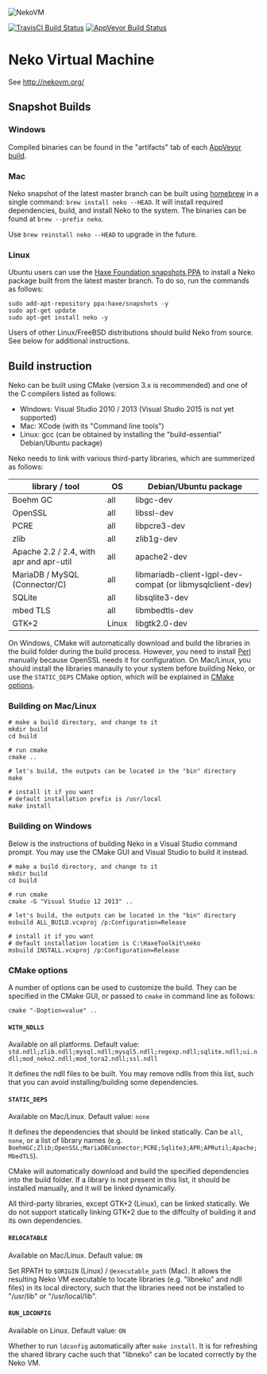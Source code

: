 ![NekoVM](https://cloud.githubusercontent.com/assets/576184/14234981/10528a0e-f9f1-11e5-8922-894569b2feea.png)

[![TravisCI Build Status](https://travis-ci.org/HaxeFoundation/neko.svg?branch=master)](https://travis-ci.org/HaxeFoundation/neko)
[![AppVeyor Build Status](https://ci.appveyor.com/api/projects/status/github/HaxeFoundation/neko?branch=master&svg=true)](https://ci.appveyor.com/project/HaxeFoundation/neko)

# Neko Virtual Machine

See http://nekovm.org/

## Snapshot Builds

### Windows

Compiled binaries can be found in the "artifacts" tab of each [AppVeyor build](https://ci.appveyor.com/project/HaxeFoundation/neko/history).

### Mac

Neko snapshot of the latest master branch can be built using [homebrew](http://brew.sh/) in a single command: `brew install neko --HEAD`. It will install required dependencies, build, and install Neko to the system. The binaries can be found at `brew --prefix neko`.

Use `brew reinstall neko --HEAD` to upgrade in the future.

### Linux

Ubuntu users can use the [Haxe Foundation snapshots PPA](https://launchpad.net/~haxe/+archive/ubuntu/snapshots) to install a Neko package built from the latest master branch. To do so, run the commands as follows:
```
sudo add-apt-repository ppa:haxe/snapshots -y
sudo apt-get update
sudo apt-get install neko -y
```

Users of other Linux/FreeBSD distributions should build Neko from source. See below for additional instructions.

## Build instruction

Neko can be built using CMake (version 3.x is recommended) and one of the C compilers listed as follows:

 * Windows: Visual Studio 2010 / 2013 (Visual Studio 2015 is not yet supported)
 * Mac: XCode (with its "Command line tools")
 * Linux: gcc (can be obtained by installing the "build-essential" Debian/Ubuntu package)

Neko needs to link with various third-party libraries, which are summerized as follows:

| library / tool                          | OS          | Debian/Ubuntu package                                     |
|-----------------------------------------|-------------|-----------------------------------------------------------|
| Boehm GC                                | all         | libgc-dev                                                 |
| OpenSSL                                 | all         | libssl-dev                                                |
| PCRE                                    | all         | libpcre3-dev                                              |
| zlib                                    | all         | zlib1g-dev                                                |
| Apache 2.2 / 2.4, with apr and apr-util | all         | apache2-dev                                               |
| MariaDB / MySQL (Connector/C)           | all         | libmariadb-client-lgpl-dev-compat (or libmysqlclient-dev) |
| SQLite                                  | all         | libsqlite3-dev                                            |
| mbed TLS                                | all         | libmbedtls-dev                                            |
| GTK+2                                   | Linux       | libgtk2.0-dev                                             |

On Windows, CMake will automatically download and build the libraries in the build folder during the build process. However, you need to install [Perl](http://www.activestate.com/activeperl) manually because OpenSSL needs it for configuration. On Mac/Linux, you should install the libraries manaully to your system before building Neko, or use the `STATIC_DEPS` CMake option, which will be explained in [CMake options](#cmake-options).

### Building on Mac/Linux

```shell
# make a build directory, and change to it
mkdir build
cd build

# run cmake
cmake ..

# let's build, the outputs can be located in the "bin" directory
make

# install it if you want
# default installation prefix is /usr/local
make install
```

### Building on Windows

Below is the instructions of building Neko in a Visual Studio command prompt.
You may use the CMake GUI and Visual Studio to build it instead.

```shell
# make a build directory, and change to it
mkdir build
cd build

# run cmake
cmake -G "Visual Studio 12 2013" ..

# let's build, the outputs can be located in the "bin" directory
msbuild ALL_BUILD.vcxproj /p:Configuration=Release

# install it if you want
# default installation location is C:\HaxeToolkit\neko
msbuild INSTALL.vcxproj /p:Configuration=Release
```

### CMake options

A number of options can be used to customize the build. They can be specified in the CMake GUI, or passed to `cmake` in command line as follows:

```shell
cmake "-Doption=value" ..
```

#### `WITH_NDLLS`

Available on all platforms. Default value: `std.ndll;zlib.ndll;mysql.ndll;mysql5.ndll;regexp.ndll;sqlite.ndll;ui.ndll;mod_neko2.ndll;mod_tora2.ndll;ssl.ndll`

It defines the ndll files to be built. You may remove ndlls from this list, such that you can avoid installing/building some dependencies.

#### `STATIC_DEPS`

Available on Mac/Linux. Default value: `none`

It defines the dependencies that should be linked statically. Can be `all`, `none`, or a list of library names (e.g. `BoehmGC;Zlib;OpenSSL;MariaDBConnector;PCRE;Sqlite3;APR;APRutil;Apache;MbedTLS`).

CMake will automatically download and build the specified dependencies into the build folder. If a library is not present in this list, it should be installed manually, and it will be linked dynamically.

All third-party libraries, except GTK+2 (Linux), can be linked statically. We do not support statically linking GTK+2 due to the diffculty of building it and its own dependencies.

#### `RELOCATABLE`

Available on Mac/Linux. Default value: `ON`

Set RPATH to `$ORIGIN` (Linux) / `@executable_path` (Mac). It allows the resulting Neko VM executable to locate libraries (e.g. "libneko" and ndll files) in its local directory, such that the libraries need not be installed to "/usr/lib" or "/usr/local/lib".

#### `RUN_LDCONFIG`

Available on Linux. Default value: `ON`

Whether to run `ldconfig` automatically after `make install`. It is for refreshing the shared library cache such that "libneko" can be located correctly by the Neko VM.
